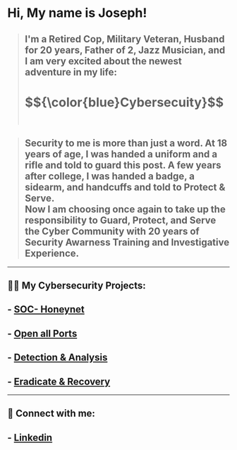 <h1>Hi, My name is Joseph! </h1>

> ## I'm a Retired Cop, Military Veteran, Husband for 20 years, Father of 2, Jazz Musician, and I am very excited about the newest adventure in my life:
> <h1>$${\color{blue}Cybersecuity}$$ <br><br></h1>

> ## Security to me is more than just a word.  At 18 years of age, I was handed a uniform and a rifle and told to guard this post.  A few years after college, I was handed a badge, a sidearm, and handcuffs and told to Protect & Serve.<br>Now I am choosing once again to take up the responsibility to Guard, Protect, and Serve the Cyber Community with 20 years of Security Awarness Training and Investigative Experience.
****
<h2>👨‍💻 My Cybersecurity Projects:</h2>

##  - [SOC- Honeynet](https://github.com/cyberbluz/Azure-SOC)
##  - [Open all Ports](https://github.com/cyberbluz/Open_Ports)
##  - [Detection & Analysis](https://github.com/cyberbluz/Detection-and-Analysis)
##  - [Eradicate & Recovery](https://github.com/cyberbluz/Eradicate-and-Recovery)
****
<h2> 🤳 Connect with me:</h2>

##   - [Linkedin]([www.linkedin.com/in/joseph-register-32417587](https://www.linkedin.com/in/joseph-register-32417587/))

